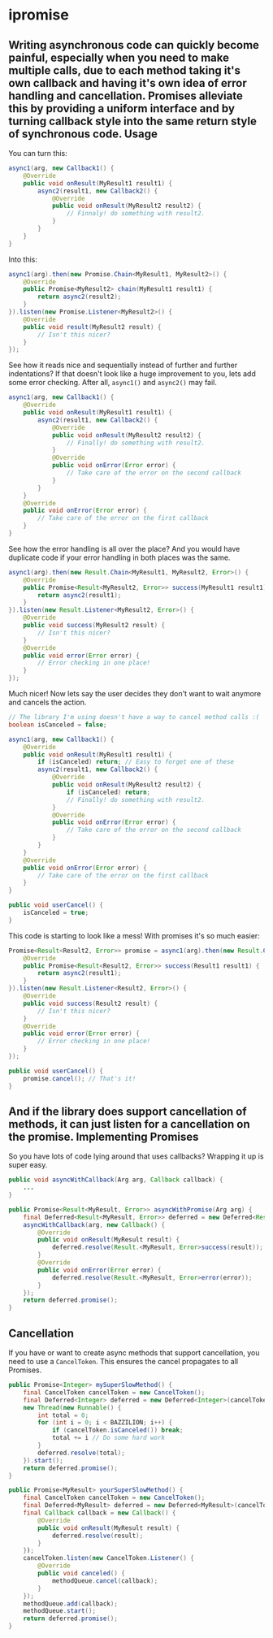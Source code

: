ipromise
======
Writing asynchronous code can quickly become painful, especially when you need to make multiple calls, due to each method taking it's own callback and having it's own idea of error handling and cancellation. Promises alleviate this by providing a uniform interface and by turning callback style into the same return style of synchronous code.
Usage
-------
You can turn this:

```java
async1(arg, new Callback1() {
	@Override
	public void onResult(MyResult1 result1) {
		async2(result1, new Callback2() {
			@Override
			public void onResult(MyResult2 result2) {
				// Finnaly! do something with result2.
			}
		}
	}
}
```
Into this:
```java
async1(arg).then(new Promise.Chain<MyResult1, MyResult2>() {
	@Override
	public Promise<MyResult2> chain(MyResult1 result1) {
		return async2(result2);
	}
}).listen(new Promise.Listener<MyResult2>() {
	@Override
	public void result(MyResult2 result) {
		// Isn't this nicer?
	}
});
```
See how it reads nice and sequentially instead of further and further indentations? If that doesn't look like a huge improvement to you, lets add some error checking. After all, `async1()` and `async2()` may fail.

```java
async1(arg, new Callback1() {
	@Override
	public void onResult(MyResult1 result1) {
		async2(result1, new Callback2() {
			@Override
			public void onResult(MyResult2 result2) {
				// Finally! do something with result2.
			}
			@Override
			public void onError(Error error) {
				// Take care of the error on the second callback
			}
		}
	}
	@Override
	public void onError(Error error) {
		// Take care of the error on the first callback
	}
}
```
See how the error handling is all over the place? And you would have duplicate code if your error handling in both places was the same.
```java
async1(arg).then(new Result.Chain<MyResult1, MyResult2, Error>() {
	@Override
	public Promise<Result<MyResult2, Error>> success(MyResult1 result1) {
		return async2(result1);
	}
}).listen(new Result.Listener<MyResult2, Error>() {
	@Override
	public void success(MyResult2 result) {
		// Isn't this nicer?
	}
	@Override
	public void error(Error error) {
		// Error checking in one place!
	}
});
```
Much nicer! Now lets say the user decides they don't want to wait anymore and cancels the action.
```java
// The library I'm using doesn't have a way to cancel method calls :(
boolean isCanceled = false;

async1(arg, new Callback1() {
	@Override
	public void onResult(MyResult1 result1) {
		if (isCanceled) return; // Easy to forget one of these
		async2(result1, new Callback2() {
			@Override
			public void onResult(MyResult2 result2) {
				if (isCanceled) return;
				// Finally! do something with result2.
			}
			@Override
			public void onError(Error error) {
				// Take care of the error on the second callback
			}
		}
	}
	@Override
	public void onError(Error error) {
		// Take care of the error on the first callback
	}
}

public void userCancel() {
	isCanceled = true;
}
```
This code is starting to look like a mess! With promises it's so much easier:
```java
Promise<Result<Result2, Error>> promise = async1(arg).then(new Result.Chain<Result1, Result2, Error>() {
	@Override
	public Promise<Result<Result2, Error>> success(Result1 result1) {
		return async2(result1);
	}
}).listen(new Result.Listener<Result2, Error>() {
	@Override
	public void success(Result2 result) {
		// Isn't this nicer?
	}
	@Override
	public void error(Error error) {
		// Error checking in one place!
	}
});

public void userCancel() {
	promise.cancel(); // That's it!
}
```
And if the library does support cancellation of methods, it can just listen for a cancellation on the promise.
Implementing Promises
-----------------------------
So you have lots of code lying around that uses callbacks? Wrapping it up is super easy.
```java
public void asyncWithCallback(Arg arg, Callback callback) {
	...
}

public Promise<Result<MyResult, Error>> asyncWithPromise(Arg arg) {
	final Deferred<Result<MyResult, Error>> deferred = new Deferred<Result<MyResult, Error>>();
	asyncWithCallback(arg, new Callback() {
		@Override
		public void onResult(MyResult result) {
			deferred.resolve(Result.<MyResult, Error>success(result));
		}
		@Override
		public void onError(Error error) {
			deferred.resolve(Result.<MyResult, Error>error(error));
		}
	});
	return deferred.promise();
}
```
Cancellation
---------------
If you have or want to create async methods that support cancellation, you need to use a `CancelToken`. This ensures the cancel propagates to all Promises.
```java
public Promise<Integer> mySuperSlowMethod() {
	final CancelToken cancelToken = new CancelToken();
	final Deferred<Integer> deferred = new Deferred<Integer>(cancelToken);
	new Thread(new Runnable() {
		int total = 0;
		for (int i = 0; i < BAZZILION; i++) {
			if (cancelToken.isCanceled()) break;
			total += i // Do some hard work
		}
		deferred.resolve(total);
	}).start();
	return deferred.promise();
}

public Promise<MyResult> yourSuperSlowMethod() {
	final CancelToken cancelToken = new CancelToken();
	final Deferred<MyResult> deferred = new Deferred<MyResult>(cancelToken);
	final Callback callback = new Callback() {
		@Override
		public void onResult(MyResult result) {
			deferred.resolve(result);
		}
	});
	cancelToken.listen(new CancelToken.Listener() {
		@Override
		public void canceled() {
			methodQueue.cancel(callback);
		}
	});
	methodQueue.add(callback);
	methodQueue.start();
	return deferred.promise();
}
```